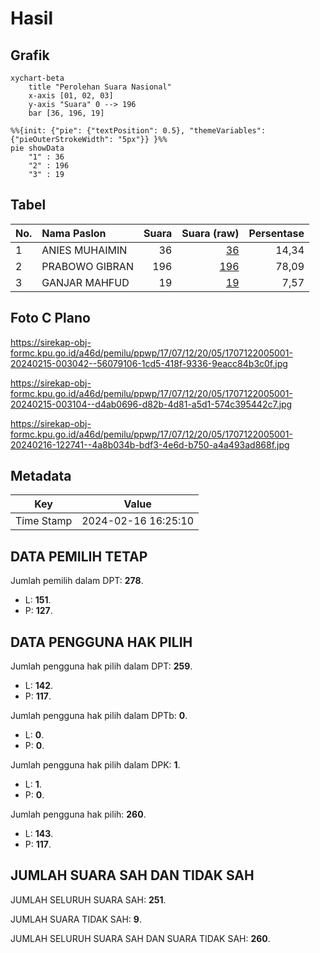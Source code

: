 # Hasil

## Grafik

```mermaid
xychart-beta
    title "Perolehan Suara Nasional"
    x-axis [01, 02, 03]
    y-axis "Suara" 0 --> 196
    bar [36, 196, 19]
```

```mermaid
%%{init: {"pie": {"textPosition": 0.5}, "themeVariables": {"pieOuterStrokeWidth": "5px"}} }%%
pie showData
    "1" : 36
    "2" : 196
    "3" : 19
```

## Tabel

| No. | Nama Paslon    | Suara | Suara (raw) | Persentase |
|:--- |:-------------- | -----:| -----------:| ----------:|
| 1   | ANIES MUHAIMIN | 36    | [36][p-1]   | 14,34      |
| 2   | PRABOWO GIBRAN | 196   | [196][p-2]  | 78,09      |
| 3   | GANJAR MAHFUD  | 19    | [19][p-3]   | 7,57       |


[p-1]: https://github.com/gigit-pemilu/pemilu-2024/blob/main/pilpres/hitung-suara/sub/17-bengkulu/sub/07-lebong/sub/12-pinang-belapis/sub/2005-air-kopras/sub/001-tps/sub/paslon-1.txt
[p-2]: https://github.com/gigit-pemilu/pemilu-2024/blob/main/pilpres/hitung-suara/sub/17-bengkulu/sub/07-lebong/sub/12-pinang-belapis/sub/2005-air-kopras/sub/001-tps/sub/paslon-2.txt
[p-3]: https://github.com/gigit-pemilu/pemilu-2024/blob/main/pilpres/hitung-suara/sub/17-bengkulu/sub/07-lebong/sub/12-pinang-belapis/sub/2005-air-kopras/sub/001-tps/sub/paslon-3.txt

## Foto C Plano

https://sirekap-obj-formc.kpu.go.id/a46d/pemilu/ppwp/17/07/12/20/05/1707122005001-20240215-003042--56079106-1cd5-418f-9336-9eacc84b3c0f.jpg

https://sirekap-obj-formc.kpu.go.id/a46d/pemilu/ppwp/17/07/12/20/05/1707122005001-20240215-003104--d4ab0696-d82b-4d81-a5d1-574c395442c7.jpg

https://sirekap-obj-formc.kpu.go.id/a46d/pemilu/ppwp/17/07/12/20/05/1707122005001-20240216-122741--4a8b034b-bdf3-4e6d-b750-a4a493ad868f.jpg


## Metadata

| Key        | Value               |
| ---------- | ------------------- |
| Time Stamp | 2024-02-16 16:25:10 |


## DATA PEMILIH TETAP

Jumlah pemilih dalam DPT: **278**.
 * L: **151**.
 * P: **127**.

## DATA PENGGUNA HAK PILIH

Jumlah pengguna hak pilih dalam DPT: **259**.
 * L: **142**.
 * P: **117**.

Jumlah pengguna hak pilih dalam DPTb: **0**.
 * L: **0**.
 * P: **0**.

Jumlah pengguna hak pilih dalam DPK: **1**.
 * L: **1**.
 * P: **0**.

Jumlah pengguna hak pilih: **260**.
 * L: **143**.
 * P: **117**.

## JUMLAH SUARA SAH DAN TIDAK SAH

JUMLAH SELURUH SUARA SAH: **251**.

JUMLAH SUARA TIDAK SAH: **9**.

JUMLAH SELURUH SUARA SAH DAN SUARA TIDAK SAH: **260**.


